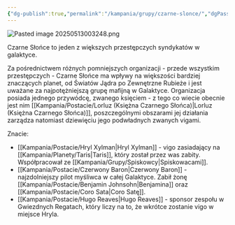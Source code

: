 ```yaml
---
{"dg-publish":true,"permalink":"/kampania/grupy/czarne-slonce/","dgPassFrontmatter":true}
---
```


![Pasted image 20250513003248.png](/img/user/Pasted%20image%2020250513003248.png)

Czarne Słońce to jeden z większych przestępczych syndykatów w galaktyce.

Za pośrednictwem różnych pomniejszych organizacji - przede wszystkim przestępczych - Czarne Słońce ma wpływy na większości bardziej znaczących planet, od Światów Jądra po Zewnętrzne Rubieże i jest uważane za najpotężniejszą grupę mafijną w Galaktyce. Organizacja posiada jednego przywódcę, zwanego księciem - z tego co wiecie obecnie jest nim [[Kampania/Postacie/Lorluz (Księżna Czarnego Słońca)\|Lorluz (Księżna Czarnego Słońca)]], poszczególnymi obszarami jej działania zarządza natomiast dziewięciu jego podwładnych zwanych vigami.

Znacie:
- [[Kampania/Postacie/Hryl Xylman\|Hryl Xylman]] - vigo zasiadający na [[Kampania/Planety/Taris\|Taris]], który został przez was zabity. Współpracował ze [[Kampania/Grupy/Spiskowcy\|Spiskowacami]].
- [[Kampania/Postacie/Czerwony Baron\|Czerwony Baron]] - najzdolniejszy pilot myśliwca w całej Galaktyce. Zabił żonę [[Kampania/Postacie/Benjamin Johnsohn\|Benjamina]] oraz [[Kampania/Postacie/Coro Sata\|Coro Satę]].
- [[Kampania/Postacie/Hugo Reaves\|Hugo Reaves]] - sponsor zespołu w Gwiezdnych Regatach, który liczy na to, że wkrótce zostanie vigo w miejsce Hryla.